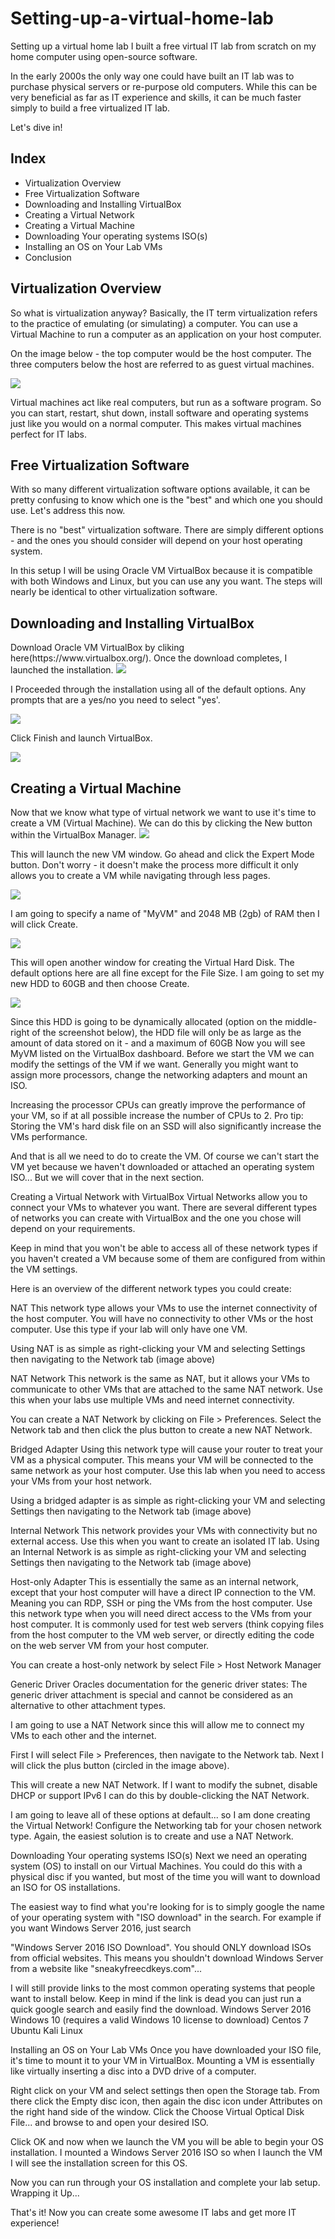 # Setting-up-a-virtual-home-lab

Setting up a virtual home lab
I built a free virtual IT lab from scratch on my home computer using open-source software.
 
In the early 2000s the only way one could have built an IT lab was to purchase physical servers or re-purpose old computers. While this can be very beneficial as far as IT experience and skills, it can be much faster simply to build a free virtualized IT lab.
 
Let's dive in!

<h2>Index</h2>
<ul>              
<li> Virtualization Overview    </li>
<li>Free Virtualization Software </li>
<li>Downloading and Installing VirtualBox </li>
<li>Creating a Virtual Network </li>
<li>Creating a Virtual Machine </li>
<li>Downloading Your operating systems ISO(s) </li>
<li>Installing an OS on Your Lab VMs </li>
<li>Conclusion </li>
 </ul>


<h2>Virtualization Overview</h2>
So what is virtualization anyway? Basically, the IT term virtualization refers to the practice of emulating (or simulating) a computer. You can use a Virtual Machine to run a computer as an application on your host computer.

On the image below - the top computer would be the host computer. The three computers below the host are referred to as guest virtual machines.


<img src="Folder/Host+3 guest virtual machines.png">     






Virtual machines act like real computers, but run as a software program. So you can start, restart, shut down, install software and operating systems just like you would on a normal computer.
This makes virtual machines perfect for IT labs.

<h2>Free Virtualization Software</h2>
With so many different virtualization software options available, it can be pretty confusing to know which one is the "best" and which one you should use. Let's address this now.
 
There is no "best" virtualization software. There are simply different options - and the ones you should consider will depend on your host operating system.
 
In this setup I will be using Oracle VM VirtualBox because it is compatible with both Windows and Linux, but you can use any you want. The steps will nearly be identical to other virtualization software. 

 
<h2>Downloading and Installing VirtualBox</h2>
Download Oracle VM VirtualBox by cliking here(https://www.virtualbox.org/). Once the download completes, I launched the installation.


<img src="Folder/VirtualBox-Install.jpg">






I Proceeded through the installation using all of the default options. Any prompts that are a yes/no you need to select "yes'.


<img src="Folder/VirtualBox-Complete.jpg">







Click Finish and launch VirtualBox.


<img src="Folder/VirtualBox-Dashboard.jpg">







<h2>Creating a Virtual Machine</h2>
Now that we know what type of virtual network we want to use it's time to create a VM (Virtual Machine). We can do this by clicking the New button within the VirtualBox Manager.


<img src="Folder/New.jpg">







This will launch the new VM window. Go ahead and click the Expert Mode button. Don't worry - it doesn't make the process more difficult it only allows you to create a VM while navigating through less pages.


<img src="Folder/New-VM.jpg">







I am going to specify a name of "MyVM" and 2048 MB (2gb) of RAM then I will click Create.


<img src="Folder/New-Vm2.jpg">







This will open another window for creating the Virtual Hard Disk. The default options here are all fine except for the File Size. I am going to set my new HDD to 60GB and then choose Create.


<img src="Folder/New-VM-HDD.jpg">








Since this HDD is going to be dynamically allocated (option on the middle-right of the screenshot below), the HDD file will only be as large as the amount of data stored on it - and a maximum of 60GB
Now you will see MyVM listed on the VirtualBox dashboard. Before we start the VM we can modify the settings of the VM if we want. Generally you might want to assign more processors, change the networking adapters and mount an ISO.











Increasing the processor CPUs can greatly improve the performance of your VM, so if at all possible increase the number of CPUs to 2.
Pro tip: Storing the VM's hard disk file on an SSD will also significantly increase the VMs performance.

And that is all we need to do to create the VM. Of course we can't start the VM yet because we haven't downloaded or attached an operating system ISO... But we will cover that in the next section.

Creating a Virtual Network with VirtualBox
Virtual Networks allow you to connect your VMs to whatever you want. There are several different types of networks you can create with VirtualBox and the one you chose will depend on your requirements.
 
Keep in mind that you won't be able to access all of these network types if you haven't created a VM because some of them are configured from within the VM settings.
 
Here is an overview of the different network types you could create:


NAT
This network type allows your VMs to use the internet connectivity of the host computer. You will have no connectivity to other VMs or the host computer. Use this type if your lab will only have one VM.
 
Using NAT is as simple as right-clicking your VM and selecting Settings then navigating to the Network tab (image above)

NAT Network
This network is the same as NAT, but it allows your VMs to communicate to other VMs that are attached to the same NAT network. Use this when your labs use multiple VMs and need internet connectivity.
 
You can create a NAT Network by clicking on File > Preferences. Select the Network tab and then click the plus button to create a new NAT Network.


Bridged Adapter
Using this network type will cause your router to treat your VM as a physical computer. This means your VM will be connected to the same network as your host computer. Use this lab when you need to access your VMs from your host network.

Using a bridged adapter is as simple as right-clicking your VM and selecting Settings then navigating to the Network tab (image above)

Internal Network
This network provides your VMs with connectivity but no external access. Use this when you want to create an isolated IT lab.
Using an Internal Network is as simple as right-clicking your VM and selecting Settings then navigating to the Network tab (image above)

Host-only Adapter
This is essentially the same as an internal network, except that your host computer will have a direct IP connection to the VM. Meaning you can RDP, SSH or ping the VMs from the host computer. Use this network type when you will need direct access to the VMs from your host computer. It is commonly used for test web servers (think copying files from the host computer to the VM web server, or directly editing the code on the web server VM from your host computer.
 
You can create a host-only network by select File > Host Network Manager


Generic Driver
Oracles documentation for the generic driver states:
The generic driver attachment is special and cannot be considered as an alternative to other attachment types.

I am going to use a NAT Network since this will allow me to connect my VMs to each other and the internet. 

First I will select File > Preferences, then navigate to the Network tab. Next I will click the plus button (circled in the image above).

This will create a new NAT Network. If I want to modify the subnet, disable DHCP or support IPv6 I can do this by double-clicking the NAT Network.


I am going to leave all of these options at default... so I am done creating the Virtual Network!
Configure the Networking tab for your chosen network type. Again, the easiest solution is to create and use a NAT Network.



Downloading Your operating systems ISO(s)
Next we need an operating system (OS) to install on our Virtual Machines. You could do this with a physical disc if you wanted, but most of the time you will want to download an ISO for OS installations.
 
The easiest way to find what you're looking for is to simply google the name of your operating system with "ISO download" in the search.  For example if you want Windows Server 2016, just search 

"Windows Server 2016 ISO Download".
You should ONLY download ISOs from official websites. This means you shouldn't download Windows Server from a website like "sneakyfreecdkeys.com"...

I will still provide links to the most common operating systems that people want to install below. Keep in mind if the link is dead you can just run a quick google search and easily find the download.
Windows Server 2016
Windows 10 (requires a valid Windows 10 license to download)
Centos 7
Ubuntu
Kali Linux

Installing an OS on Your Lab VMs
Once you have downloaded your ISO file, it's time to mount it to your VM in VirtualBox. Mounting a VM is essentially like virtually inserting a disc into a DVD drive of a computer.
 
Right click on your VM and select settings then open the Storage tab. From there click the Empty disc icon, then again the disc icon under Attributes on the right hand side of the window. Click the Choose Virtual Optical Disk File... and browse to and open your desired ISO.


Click OK and now when we launch the VM you will be able to begin your OS installation.
I mounted a Windows Server 2016 ISO so when I launch the VM I will see the installation screen for this OS.

Now you can run through your OS installation and complete your lab setup.
Wrapping it Up...

That's it! Now you can  create some awesome IT labs and get more IT experience!

